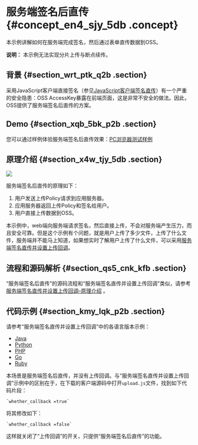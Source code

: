 # 服务端签名后直传 {#concept_en4_sjy_5db .concept}

本示例讲解如何在服务端完成签名，然后通过表单直传数据到OSS。

**说明：** 本示例无法实现分片上传与断点续传。

## 背景 {#section_wrt_ptk_q2b .section}

采用JavaScript客户端直接签名（参见[JavaScript客户端签名直传](cn.zh-CN/最佳实践/Web端直传实践/JavaScript客户端签名直传.md#)）有一个严重的安全隐患：OSS AccessKey暴露在前端页面，这是非常不安全的做法。因此，OSS提供了服务端签名后直传的方案。

## Demo {#section_xqb_5bk_p2b .section}

您可以通过样例体验服务端签名后直传效果：[PC浏览器测试样例](http://oss-demo.aliyuncs.com/oss-h5-upload-js-php/index.html)

## 原理介绍 {#section_x4w_tjy_5db .section}

![](http://static-aliyun-doc.oss-cn-hangzhou.aliyuncs.com/assets/img/4405/15390950071472_zh-CN.png)

服务端签名后直传的原理如下：

1.  用户发送上传Policy请求到应用服务器。
2.  应用服务器返回上传Policy和签名给用户。
3.  用户直接上传数据到OSS。

本示例中，web端向服务端请求签名，然后直接上传，不会对服务端产生压力，而且安全可靠。但是这个示例有个问题，就是用户上传了多少文件，上传了什么文件，服务端并不能马上知道，如果想实时了解用户上传了什么文件，可以采用[服务端签名直传并设置上传回调](cn.zh-CN/最佳实践/Web端直传实践/服务端签名直传并设置上传回调/原理介绍.md#)。

## 流程和源码解析 {#section_qs5_cnk_kfb .section}

“服务端签名后直传”的源码流程和“服务端签名直传并设置上传回调”类似，请参考[服务端签名直传并设置上传回调–原理介绍](cn.zh-CN/最佳实践/Web端直传实践/服务端签名直传并设置上传回调/原理介绍.md#) 。

## 代码示例 {#section_kmy_lqk_p2b .section}

请参考“服务端签名直传并设置上传回调”中的各语言版本示例：

-   [Java](cn.zh-CN/最佳实践/Web端直传实践/服务端签名直传并设置上传回调/Java.md#)
-   [Python](cn.zh-CN/最佳实践/Web端直传实践/服务端签名直传并设置上传回调/Python.md#)
-   [PHP](cn.zh-CN/最佳实践/Web端直传实践/服务端签名直传并设置上传回调/PHP.md#)
-   [Go](cn.zh-CN/最佳实践/Web端直传实践/服务端签名直传并设置上传回调/Go.md#)
-   [Ruby](cn.zh-CN/最佳实践/Web端直传实践/服务端签名直传并设置上传回调/Ruby.md#)

本场景是服务端签名后直传，并没有上传回调。与“服务端签名直传并设置上传回调”示例中的区别在于，在下载的客户端源码中打开`upload.js`文件，找到如下代码片段：

```
`whether_callback =true`
```

将其修改如下：

```
`whether_callback =false`
```

这样就关闭了“上传回调”的开关，只提供“服务端签名后直传”的功能。

